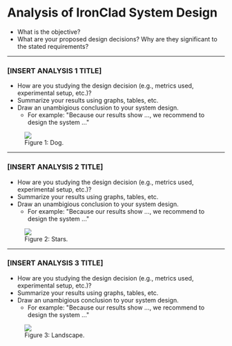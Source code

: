 # Analysis of IronClad System Design
- What is the objective?
- What are your proposed design decisions? Why are they significant to the stated requirements?

---

### [INSERT ANALYSIS 1 TITLE]
- How are you studying the design decision (e.g., metrics used, experimental setup, etc.)?
- Summarize your results using graphs, tables, etc.
- Draw an unambigious conclusion to your system design.
    - For example: "Because our results show ..., we recommend to design the system ..."

<figure>
  <img src="images/example1.png">
  <figcaption>Figure 1: Dog.</figcaption>
</figure>

---

### [INSERT ANALYSIS 2 TITLE]
- How are you studying the design decision (e.g., metrics used, experimental setup, etc.)?
- Summarize your results using graphs, tables, etc.
- Draw an unambigious conclusion to your system design.
    - For example: "Because our results show ..., we recommend to design the system ..."

<figure>
  <img src="images/example2.png">
  <figcaption>Figure 2: Stars.</figcaption>
</figure>


---

### [INSERT ANALYSIS 3 TITLE]
- How are you studying the design decision (e.g., metrics used, experimental setup, etc.)?
- Summarize your results using graphs, tables, etc.
- Draw an unambigious conclusion to your system design.
    - For example: "Because our results show ..., we recommend to design the system ..."

<figure>
  <img src="images/example3.png">
  <figcaption>Figure 3: Landscape.</figcaption>
</figure>